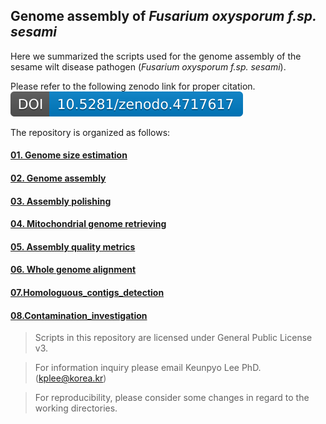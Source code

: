 ## Genome assembly of *Fusarium oxysporum f.sp. sesami*

Here we summarized the scripts used for the genome assembly of the sesame wilt disease pathogen (*Fusarium oxysporum f.sp. sesami*).

Please refer to the following zenodo link for proper citation. [![DOI](https://github.com/Yedomon/Yedomon-Genome_Assembly_Fusarium_oxysporum_f.sp._sesami/blob/main/zenodo.4717617.svg)](https://zenodo.org/badge/latestdoi/322282589) 





The repository is organized as follows:

#### [01. Genome size estimation](https://github.com/Yedomon/Yedomon-Genome_Assembly_Fusarium_oxysporum_f.sp._sesami/tree/main/01.Genome_size_estimation)

#### [02. Genome assembly](https://github.com/Yedomon/Yedomon-Genome_Assembly_Fusarium_oxysporum_f.sp._sesami/tree/main/02.Canu_assembly)

#### [03. Assembly polishing](https://github.com/Yedomon/Yedomon-Genome_Assembly_Fusarium_oxysporum_f.sp._sesami/tree/main/03.Assembly_polishing)

#### [04. Mitochondrial genome retrieving](https://github.com/Yedomon/Yedomon-Genome_Assembly_Fusarium_oxysporum_f.sp._sesami/tree/main/04.Mitochondrial_genome_retrieving)


#### [05. Assembly quality metrics](https://github.com/Yedomon/Yedomon-Genome_Assembly_Fusarium_oxysporum_f.sp._sesami/tree/main/05.Assembly_quality_metrics)


#### [06. Whole genome alignment](https://github.com/Yedomon/Yedomon-Genome_Assembly_Fusarium_oxysporum_f.sp._sesami/tree/main/06.Whole_genome_alignment) 


#### [07.Homologuous_contigs_detection](https://github.com/Yedomon/Yedomon-Genome_Assembly_Fusarium_oxysporum_f.sp._sesami/tree/main/07.Homologous_contigs_detection)


#### [08.Contamination_investigation](https://github.com/Yedomon/Yedomon-Genome_Assembly_Fusarium_oxysporum_f.sp._sesami/tree/main/08.Contamination_investigation)



>  Scripts in this repository are licensed under General Public License v3.

>  For information inquiry please email Keunpyo Lee PhD. (kplee@korea.kr)

> For reproducibility, please consider some changes in regard to the working directories.











